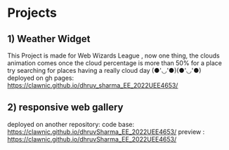# Projects
##  1) Weather Widget
This Project is made for Web Wizards League ,
now one thing, the  clouds animation comes once the cloud percentage is more than 50% for a place try searching for places having a really cloud day (●'◡'●)(●'◡'●)            
deployed on gh pages: https://clawnic.github.io/dhruv_sharma_EE_2022UEE4653/


## 2) responsive web gallery
deployed on another repository:
code base: https://clawnic.github.io/dhruvSharma_EE_2022UEE4653/
preview : https://clawnic.github.io/dhruvSharma_EE_2022UEE4653/
